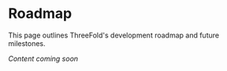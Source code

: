 # Roadmap

This page outlines ThreeFold's development roadmap and future milestones.

*Content coming soon*
